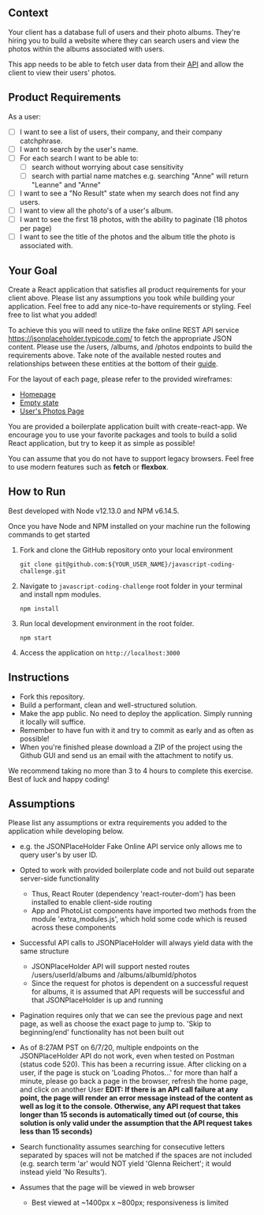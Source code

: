 ## Context

Your client has a database full of users and their photo albums. They're hiring you to build a website where they can search users and view the photos within the albums associated with users. 

This app needs to be able to fetch user data from their [API](https://jsonplaceholder.typicode.com/) and allow the client to view their users' photos.

## Product Requirements

As a user:

- [ ] I want to see a list of users, their company, and their company catchphrase.
- [ ] I want to search by the user's name.
- [ ] For each search I want to be able to:
  - [ ] search without worrying about case sensitivity
  - [ ] search with partial name matches e.g. searching "Anne" will return "Leanne" and "Anne"
- [ ] I want to see a "No Result" state when my search does not find any users.
- [ ] I want to view all the photo's of a user's album.
- [ ] I want to see the first 18 photos, with the ability to paginate (18 photos per page)
- [ ] I want to see the title of the photos and the album title the photo is associated with.

## Your Goal

Create a React application that satisfies all product requirements for your client above. Please list any assumptions you took while building your application. Feel free to add any nice-to-have requirements or styling. Feel free to list what you added!

To achieve this you will need to utilize the fake online REST API service https://jsonplaceholder.typicode.com/ to fetch the appropriate JSON content. Please use the /users, /albums, and /photos endpoints to build the requirements above. Take note of the available nested routes and relationships between these entities at the bottom of their [guide](https://jsonplaceholder.typicode.com/guide.html).  

For the layout of each page, please refer to the provided wireframes:

- [Homepage](./wireframes/homepage.png)
- [Empty state](./wireframes/no-result-state.png)
- [User's Photos Page](./wireframes/users-photos.png)

You are provided a boilerplate application built with create-react-app. We encourage you to use your favorite packages and tools to build a solid React application, but try to keep it as simple as possible!

You can assume that you do not have to support legacy browsers. Feel free to use modern features such as **fetch** or **flexbox**. 

## How to Run

Best developed with Node v12.13.0 and NPM v6.14.5.

Once you have Node and NPM installed on your machine run the following commands to get started

1. Fork and clone the GitHub repository onto your local environment

    ```
    git clone git@github.com:${YOUR_USER_NAME}/javascript-coding-challenge.git
    ```

2. Navigate to `javascript-coding-challenge` root folder in your terminal and install npm modules.

    ```
    npm install
    ```

3. Run local development environment in the root folder.

    ```
    npm start
    ```
   
4. Access the application on `http://localhost:3000`


## Instructions

- Fork this repository.
- Build a performant, clean and well-structured solution.
- Make the app public. No need to deploy the application. Simply running it locally will suffice.
- Remember to have fun with it and try to commit as early and as often as possible!
- When you're finished please download a ZIP of the project using the Github GUI and send us an email with the attachment to notify us.

We recommend taking no more than 3 to 4 hours to complete this exercise. Best of luck and happy coding!

## Assumptions
Please list any assumptions or extra requirements you added to the application while developing below.

- e.g. the JSONPlaceHolder Fake Online API service only allows me to query user's by user ID.

- Opted to work with provided boilerplate code and not build out separate server-side functionality
  - Thus, React Router (dependency 'react-router-dom') has been installed to enable client-side routing
  - App and PhotoList components have imported two methods from the module 'extra_modules.js', which hold some code which is reused across these components
- Successful API calls to JSONPlaceHolder will always yield data with the same structure
  - JSONPlaceHolder API will support nested routes /users/userId/albums and /albums/albumId/photos
  - Since the request for photos is dependent on a successful request for albums, it is assumed that API requests will be successful and that JSONPlaceHolder is up and running
- Pagination requires only that we can see the previous page and next page, as well as choose the exact page to jump to. 'Skip to beginning/end' functionality has not been built out
- As of 8:27AM PST on 6/7/20, multiple endpoints on the JSONPlaceHolder API do not work, even when tested on Postman (status code 520). This has been a recurring issue. After clicking on a user, if the page is stuck on 'Loading Photos...' for more than half a minute, please go back a page in the browser, refresh the home page, and click on another User **EDIT: If there is an API call failure at any point, the page will render an error message instead of the content as well as log it to the console. Otherwise, any API request that takes longer than 15 seconds is automatically timed out (of course, this solution is only valid under the assumption that the API request takes less than 15 seconds)**
- Search functionality assumes searching for consecutive letters separated by spaces will not be matched if the spaces are not included (e.g. search term 'ar' would NOT yield 'Glenna Reichert'; it would instead yield 'No Results').
- Assumes that the page will be viewed in web browser
  - Best viewed at ~1400px x ~800px; responsiveness is limited
